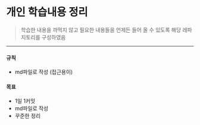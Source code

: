 # 개인 학습내용 정리

> 학습한 내용을 까먹지 않고 필요한 내용들을 언제든 들어 올 수 있도록 해당 레파지토리를 구성하였음
---
#### 규칙
 - md파일로 작성 (접근용이)
 
#### 목표
 - 1일 1커밋
 - md파일로 작성
 - 꾸준한 정리
 
